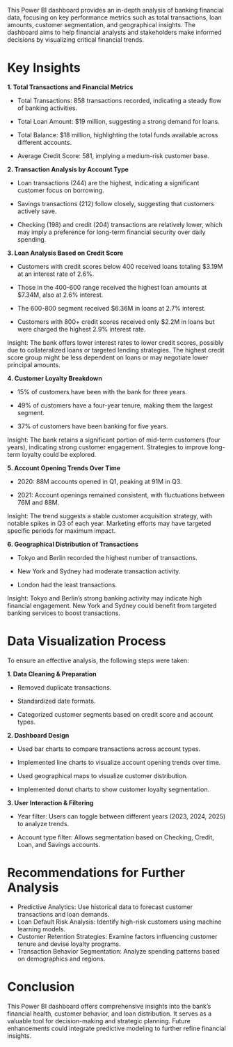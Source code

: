 This Power BI dashboard provides an in-depth analysis of banking financial data, focusing on key performance metrics such as total transactions, loan amounts, customer segmentation, and geographical insights. The dashboard aims to help financial analysts and stakeholders make informed decisions by visualizing critical financial trends.

# Key Insights

**1. Total Transactions and Financial Metrics**

- Total Transactions: 858 transactions recorded, indicating a steady flow of banking activities.

- Total Loan Amount: $19 million, suggesting a strong demand for loans.

- Total Balance: $18 million, highlighting the total funds available across different accounts.

- Average Credit Score: 581, implying a medium-risk customer base.

**2. Transaction Analysis by Account Type**

- Loan transactions (244) are the highest, indicating a significant customer focus on borrowing.

- Savings transactions (212) follow closely, suggesting that customers actively save.

- Checking (198) and credit (204) transactions are relatively lower, which may imply a preference for long-term financial security over daily spending.

**3. Loan Analysis Based on Credit Score**

- Customers with credit scores below 400 received loans totaling $3.19M at an interest rate of 2.6%.

- Those in the 400-600 range received the highest loan amounts at $7.34M, also at 2.6% interest.

- The 600-800 segment received $6.36M in loans at 2.7% interest.

- Customers with 800+ credit scores received only $2.2M in loans but were charged the highest 2.9% interest rate.

Insight: The bank offers lower interest rates to lower credit scores, possibly due to collateralized loans or targeted lending strategies. The highest credit score group might be less dependent on loans or may negotiate lower principal amounts.

**4. Customer Loyalty Breakdown**

- 15% of customers have been with the bank for three years.

- 49% of customers have a four-year tenure, making them the largest segment.

- 37% of customers have been banking for five years.

Insight: The bank retains a significant portion of mid-term customers (four years), indicating strong customer engagement. Strategies to improve long-term loyalty could be explored.

**5. Account Opening Trends Over Time**

- 2020: 88M accounts opened in Q1, peaking at 91M in Q3.

- 2021: Account openings remained consistent, with fluctuations between 76M and 88M.

Insight: The trend suggests a stable customer acquisition strategy, with notable spikes in Q3 of each year. Marketing efforts may have targeted specific periods for maximum impact.

**6. Geographical Distribution of Transactions**

- Tokyo and Berlin recorded the highest number of transactions.

- New York and Sydney had moderate transaction activity.

- London had the least transactions.

Insight: Tokyo and Berlin’s strong banking activity may indicate high financial engagement. New York and Sydney could benefit from targeted banking services to boost transactions.



# Data Visualization Process

To ensure an effective analysis, the following steps were taken:

**1. Data Cleaning & Preparation**

- Removed duplicate transactions.

- Standardized date formats.

- Categorized customer segments based on credit score and account types.

**2. Dashboard Design**

- Used bar charts to compare transactions across account types.

- Implemented line charts to visualize account opening trends over time.

- Used geographical maps to visualize customer distribution.

- Implemented donut charts to show customer loyalty segmentation.

**3. User Interaction & Filtering**

- Year filter: Users can toggle between different years (2023, 2024, 2025) to analyze trends.

- Account type filter: Allows segmentation based on Checking, Credit, Loan, and Savings accounts.


# Recommendations for Further Analysis
- Predictive Analytics: Use historical data to forecast customer transactions and loan demands.
- Loan Default Risk Analysis: Identify high-risk customers using machine learning models.
- Customer Retention Strategies: Examine factors influencing customer tenure and devise loyalty programs.
- Transaction Behavior Segmentation: Analyze spending patterns based on demographics and regions.

# Conclusion

This Power BI dashboard offers comprehensive insights into the bank’s financial health, customer behavior, and loan distribution. It serves as a valuable tool for decision-making and strategic planning. Future enhancements could integrate predictive modeling to further refine financial insights.
